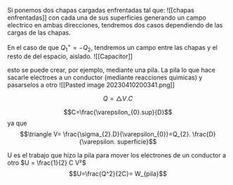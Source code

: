 Si ponemos dos chapas cargadas enfrentadas tal que:
![[chapas enfrentadas]]
con cada una de sus superficies generando un campo electrico en ambas direcciones, tendremos dos casos dependiendo de las cargas de las chapas.

En el caso de que $Q^{ + }_{1} = -Q_{2}$, tendremos un campo entre las chapas y el resto de del espacio, aislado.
![[Capacitor]]

esto se puede crear, por ejemplo, mediante una pila. La pila lo que hace sacarle electroes a un conductor (mediante reacciones quimicas) y pasarselos a otro
![[Pasted image 20230410200341.png]]

$$Q= \triangle V.C$$

$$C=\frac{\varepsilon_{0}.sup}{D}$$
ya que 
$$\triangle V= \frac{\sigma_{2}.D}{\varepsilon_{0}}=Q_{2}. \frac{D}{\varepsilon. superficie}$$

U es el trabajo que hizo la pila para mover los electrones de un conductor a otro
$U = \frac{1}{2} C V²$
$$U=\frac{Q^2}{2C}= W_{pila}$$ 